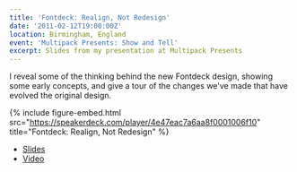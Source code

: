 ```yaml
---
title: 'Fontdeck: Realign, Not Redesign'
date: '2011-02-12T19:00:00Z'
location: Birmingham, England
event: 'Multipack Presents: Show and Tell'
excerpt: Slides from my presentation at Multipack Presents
---
```

I reveal some of the thinking behind the new Fontdeck design, showing some early concepts, and give a tour of the changes we've made that have evolved the original design.

{% include figure-embed.html
  src="https://speakerdeck.com/player/4e47eac7a6aa8f0001006f10"
  title="Fontdeck: Realign, Not Redesign"
%}

  * [Slides](https://speakerdeck.com/paulrobertlloyd/fontdeck-realign-not-redesign)
  * [Video](https://vimeo.com/20347419)

